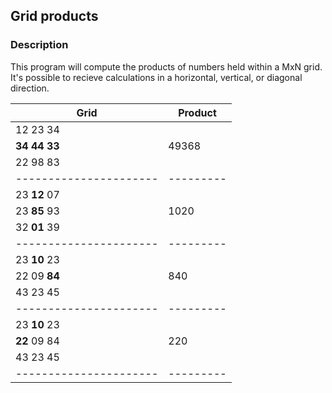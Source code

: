 ## Grid products

### Description

This program will compute the products of numbers held within a MxN grid. It's
possible to recieve calculations in a horizontal, vertical, or diagonal
direction.

|     Grid             | Product |
|----------------------|---------|
|  12 23 34            |         |
|  **34** **44** **33**|  49368  |
|  22 98 83            |         |
|----------------------|---------|
|  23 **12** 07        |         |
|  23 **85** 93        |  1020   |
|  32 **01** 39        |         |
|----------------------|---------|
|  23 **10** 23        |         |
|  22 09 **84**        |  840    |
|  43 23 45            |         |
|----------------------|---------|
|  23 **10** 23        |         |
|  **22** 09 84        |  220    |
|  43 23 45            |         |
|----------------------|---------|
